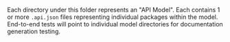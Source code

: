 Each directory under this folder represents an "API Model".
Each contains 1 or more `.api.json` files representing individual packages within the model.
End-to-end tests will point to individual model directories for documentation generation testing.
